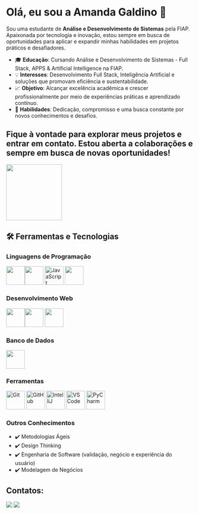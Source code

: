 # Olá, eu sou a Amanda Galdino 👋

Sou uma estudante de **Análise e Desenvolvimento de Sistemas** pela FIAP. Apaixonada por tecnologia e inovação, estou sempre em busca de oportunidades para aplicar e expandir minhas habilidades em projetos práticos e desafiadores. 

- 🎓 **Educação**: Cursando Análise e Desenvolvimento de Sistemas - Full Stack, APPS & Artificial Intelligence na FIAP.
- 💡 **Interesses**: Desenvolvimento Full Stack, Inteligência Artificial e soluções que promovam eficiência e sustentabilidade.
- 📈 **Objetivo**: Alcançar excelência acadêmica e crescer profissionalmente por meio de experiências práticas e aprendizado contínuo.
- 🚀 **Habilidades**: Dedicação, compromisso e uma busca constante por novos conhecimentos e desafios.

  
Fique à vontade para explorar meus projetos e entrar em contato. Estou aberta a colaborações e sempre em busca de novas oportunidades!
---
<div>
<a href="https://github.com/amandaagaldino">
  <img loading="lazy" height="150em" src="https://github-readme-stats.vercel.app/api/top-langs/?username=amandaagaldino&layout=compact&langs_count=7&theme=dracula"/>
</a>
</div>

## 🛠️ Ferramentas e Tecnologias

### Linguagens de Programação  
<img src="https://cdn.jsdelivr.net/gh/devicons/devicon@latest/icons/java/java-original-wordmark.svg" width="50" height="50"/><img src="https://cdn.jsdelivr.net/gh/devicons/devicon@latest/icons/python/python-original-wordmark.svg" width="50" height="50"/> <img src="https://cdn.jsdelivr.net/gh/devicons/devicon/icons/javascript/javascript-original.svg" width="50" alt="JavaScript"/> <img src="https://cdn.jsdelivr.net/gh/devicons/devicon@latest/icons/typescript/typescript-original.svg" width="50" height="50" />
          

### Desenvolvimento Web  
<img src="https://cdn.jsdelivr.net/gh/devicons/devicon@latest/icons/html5/html5-original-wordmark.svg" width="50" height="50"/><img src="https://cdn.jsdelivr.net/gh/devicons/devicon@latest/icons/css3/css3-original-wordmark.svg" width="50" height="50"/> <img src="https://cdn.jsdelivr.net/gh/devicons/devicon@latest/icons/nodejs/nodejs-original-wordmark.svg" width="50" height="50"/>
          
### Banco de Dados  
<img src="https://cdn.jsdelivr.net/gh/devicons/devicon@latest/icons/azuresqldatabase/azuresqldatabase-original.svg" width="50" height="50"/>
          
### Ferramentas  
<img src="https://cdn.jsdelivr.net/gh/devicons/devicon/icons/git/git-original.svg" width="50" alt="Git"/> <img src="https://cdn.jsdelivr.net/gh/devicons/devicon/icons/github/github-original.svg" width="50" alt="GitHub"/> <img src="https://cdn.jsdelivr.net/gh/devicons/devicon/icons/intellij/intellij-original.svg" width="50" alt="IntelliJ"/> <img src="https://cdn.jsdelivr.net/gh/devicons/devicon/icons/vscode/vscode-original.svg" width="50" alt="VS Code"/> <img src="https://cdn.jsdelivr.net/gh/devicons/devicon/icons/pycharm/pycharm-original.svg" width="50" alt="PyCharm"/>

### Outros Conhecimentos  
- ✔️ Metodologias Ágeis 
- ✔️ Design Thinking  
- ✔️ Engenharia de Software (validação, negócio e experiência do usuário)  
- ✔️ Modelagem de Negócios

                                        
## Contatos:

<div>
<a href = "mailto:amandagaldinox@gmail.com"><img loading="lazy" src="https://img.shields.io/badge/Gmail-D14836?style=for-the-badge&logo=gmail&logoColor=white" target="_blank"></a>
<a href="www.linkedin.com/in/amanda-galdino-75b35a273" target="_blank"><img loading="lazy" src="https://img.shields.io/badge/-LinkedIn-%230077B5?style=for-the-badge&logo=linkedin&logoColor=white" target="_blank"></a>   
</div>
